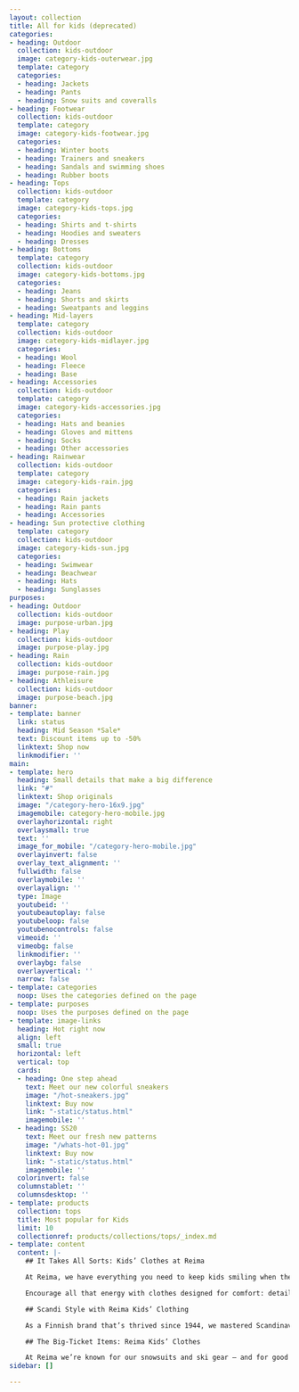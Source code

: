 ```yaml
---
layout: collection
title: All for kids (deprecated)
categories:
- heading: Outdoor
  collection: kids-outdoor
  image: category-kids-outerwear.jpg
  template: category
  categories:
  - heading: Jackets
  - heading: Pants
  - heading: Snow suits and coveralls
- heading: Footwear
  collection: kids-outdoor
  template: category
  image: category-kids-footwear.jpg
  categories:
  - heading: Winter boots
  - heading: Trainers and sneakers
  - heading: Sandals and swimming shoes
  - heading: Rubber boots
- heading: Tops
  collection: kids-outdoor
  template: category
  image: category-kids-tops.jpg
  categories:
  - heading: Shirts and t-shirts
  - heading: Hoodies and sweaters
  - heading: Dresses
- heading: Bottoms
  template: category
  collection: kids-outdoor
  image: category-kids-bottoms.jpg
  categories:
  - heading: Jeans
  - heading: Shorts and skirts
  - heading: Sweatpants and leggins
- heading: Mid-layers
  template: category
  collection: kids-outdoor
  image: category-kids-midlayer.jpg
  categories:
  - heading: Wool
  - heading: Fleece
  - heading: Base
- heading: Accessories
  collection: kids-outdoor
  template: category
  image: category-kids-accessories.jpg
  categories:
  - heading: Hats and beanies
  - heading: Gloves and mittens
  - heading: Socks
  - heading: Other accessories
- heading: Rainwear
  collection: kids-outdoor
  template: category
  image: category-kids-rain.jpg
  categories:
  - heading: Rain jackets
  - heading: Rain pants
  - heading: Accessories
- heading: Sun protective clothing
  template: category
  collection: kids-outdoor
  image: category-kids-sun.jpg
  categories:
  - heading: Swimwear
  - heading: Beachwear
  - heading: Hats
  - heading: Sunglasses
purposes:
- heading: Outdoor
  collection: kids-outdoor
  image: purpose-urban.jpg
- heading: Play
  collection: kids-outdoor
  image: purpose-play.jpg
- heading: Rain
  collection: kids-outdoor
  image: purpose-rain.jpg
- heading: Athleisure
  collection: kids-outdoor
  image: purpose-beach.jpg
banner:
- template: banner
  link: status
  heading: Mid Season *Sale*
  text: Discount items up to -50%
  linktext: Shop now
  linkmodifier: ''
main:
- template: hero
  heading: Small details that make a big difference
  link: "#"
  linktext: Shop originals
  image: "/category-hero-16x9.jpg"
  imagemobile: category-hero-mobile.jpg
  overlayhorizontal: right
  overlaysmall: true
  text: ''
  image_for_mobile: "/category-hero-mobile.jpg"
  overlayinvert: false
  overlay_text_alignment: ''
  fullwidth: false
  overlaymobile: ''
  overlayalign: ''
  type: Image
  youtubeid: ''
  youtubeautoplay: false
  youtubeloop: false
  youtubenocontrols: false
  vimeoid: ''
  vimeobg: false
  linkmodifier: ''
  overlaybg: false
  overlayvertical: ''
  narrow: false
- template: categories
  noop: Uses the categories defined on the page
- template: purposes
  noop: Uses the purposes defined on the page
- template: image-links
  heading: Hot right now
  align: left
  small: true
  horizontal: left
  vertical: top
  cards:
  - heading: One step ahead
    text: Meet our new colorful sneakers
    image: "/hot-sneakers.jpg"
    linktext: Buy now
    link: "-static/status.html"
    imagemobile: ''
  - heading: SS20
    text: Meet our fresh new patterns
    image: "/whats-hot-01.jpg"
    linktext: Buy now
    link: "-static/status.html"
    imagemobile: ''
  colorinvert: false
  columnstablet: ''
  columnsdesktop: ''
- template: products
  collection: tops
  title: Most popular for Kids
  limit: 10
  collectionref: products/collections/tops/_index.md
- template: content
  content: |-
    ## It Takes All Sorts: Kids’ Clothes at Reima

    At Reima, we have everything you need to keep kids smiling when they’re embracing the great outdoors. From lightweight mid-layers to waterproof jackets, we’re a one-stop shop for active childrenswear.

    Encourage all that energy with clothes designed for comfort: details on our pieces include flat-lock seams to minimise chafing and baby clothing with padded bottoms for babies who love to wriggle around in the snow.

    ## Scandi Style with Reima Kids’ Clothing

    As a Finnish brand that’s thrived since 1944, we mastered Scandinavian design a long time ago. Nowadays, we focus on creating boys and girls’ clothes in joyful colours and prints. For the latest season, our kids’ outfits are just as fun and fashionable as always. Check out our collections for a rainbow of shades, as well as colour-popping patterns and prints, whether your shopping for older girls or searching for baby girl clothes.

    ## The Big-Ticket Items: Reima Kids’ Clothes

    At Reima we’re known for our snowsuits and ski gear – and for good reason. Ever since we first started turning tough military clothing into weather-defying kids’ products, we’ve continuously built on our collections, improving items with the use of high-tech materials and handy features. We even developed the Reimatec line, which thrives in temperatures as low as -20 degrees Celsius so kids can play outside even in Baltic breezes.
sidebar: []

---
```

